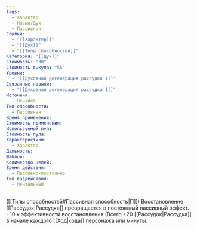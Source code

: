 ```yaml
---
tags:
  - Характер
  - Навык/Дух
  - Пассивная
Ссылки:
  - "[[Характер]]"
  - "[[Дух]]"
  - "[[Типы способностей]]"
Категория: "[[Дух]]"
Стоимость: "30"
Стоимость выкупа: "55"
Уровни:
  - "[[Духовная регенерация рассудка 1]]"
Связанные навыки:
  - "[[Духовная регенерация рассудка 1]]"
Источник:
  - Психика
Тип способности:
  - Пассивная
Время применения: 
Стоимость применения: 
Используемый пул: 
Стоимость пула: 
Характеристики:
  - Характер
Дальность: 
Шаблон: 
Количество целей: 
Время действия:
  - Пассивно-постоянно
Тип воздействия:
  - Ментальный
---
```

([[Типы способностей#Пассивная способность|П]]) Восстановление [[Рассудок|Рассудка]] превращается в постоянный пассивный эффект. +10 к эффективности восстановления (Всего +20 [[Рассудок|Рассудка]]  в начале каждого [[Ход|хода]] персонажа или минуты.